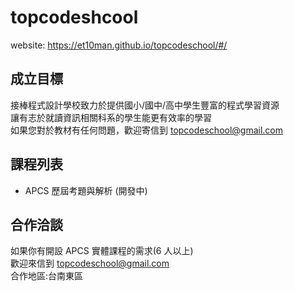 # topcodeshcool

website: https://et10man.github.io/topcodeschool/#/

## 成立目標

接棒程式設計學校致力於提供國小/國中/高中學生豐富的程式學習資源  
讓有志於就讀資訊相關科系的學生能更有效率的學習  
如果您對於教材有任何問題，歡迎寄信到 topcodeschool@gmail.com

## 課程列表

- APCS 歷屆考題與解析 (開發中)

## 合作洽談

如果你有開設 APCS 實體課程的需求(6 人以上)  
歡迎來信到 topcodeschool@gmail.com  
合作地區:台南東區
